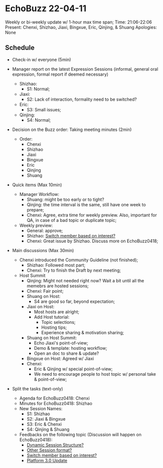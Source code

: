 # EchoBuzz 22-04-11
Weekly or bi-weekly update w/ 1-hour max time span;
Time: 21:06-22:06
Present: Chenxi, Shizhao, Jiaxi, Bingxue, Eric, Qinjing, & Shuang
Apologies: None

## Schedule
- Check-in w/ everyone (5min)
- Manager report on the latest Expression Sessions (informal, general oral expression, formal report if deemed necessary)
  - Shizhao:
    - S1: Normal;
  - Jiaxi:
    - S2: Lack of interaction, formality need to be switched?
  - Eric:
    - S3: Small issues;
  - Qinjing:
    - S4: Normal;

- Decision on the Buzz order: Taking meeting minutes (2min)
  - Order:
    - Chenxi
    - Shizhao
    - Jiaxi
    - Bingxue
    - Eric
    - Qinjing
    - Shuang

- Quick items (Max 10min)
  - Manager Workflow:
    - Shuang: might be too early or to tight?
    - Qinjing: the time interval is the same, still have one week to prepare;
    - Chenxi: Agree, extra time for weekly preview. Also, important for QA, in case of a bad topic or duplicate topic;
  - Weekly preview:
    - General: approve;
    - Shizhao: [Switch member based on interest?](https://github.com/ChenxiSSS/theEchoRoom/issues/33)
    - Chenxi: Great issue by Shizhao. Discuss more on EchoBuzz0418;

- Main discussions (Max 30min)
  - Chenxi introduced the Community Guideline (not finished);
    - Shizhao: Followed most part;
    - Chenxi: Try to finish the Draft by next meeting;
  - Host Summit
    - Qinjing: Might not needed right now? Wait a bit until all the memebrs are hosted sessions;
    - Chenxi: Fair point;
    - Shuang on Host:
      - S4 are good so far, beyond expectation;
    - Jiaxi on Host:
      - Most hosts are alright;
      - Add Host tutorial:
        - Topic selections;
        - Hosting tips;
        - Experience sharing & motivation sharing;
    - Shuang on Host Summit:
      - Echo Jiaxi's point-of-view;
      - Demo & template: hosting workflow;
      - Open an doc to share & update?
    - Bingxue on Host: Agreed w/ Jiaxi 
    - Chenxi:
      - Eric & Qinjing w/ special point-of-view;
      - We need to encourage people to host topic w/ personal take & point-of-view;
- Split the tasks (text-only)
  - Agenda for EchoBuzz0418: Chenxi
  - Minutes for EchoBuzz0418: Shizhao
  - New Session Names:
    - S1: Shizhao
    - S2: Jiaxi & Bingxue
    - S3: Eric & Chenxi
    - S4: Qinjing & Shuang
  - Feedbacks on the following topic (Discussion will happen on EchoBuzz0418):
    - [Dynamic Session Structure?](https://github.com/ChenxiSSS/theEchoRoom/issues/35)
    - [Other Session format?](https://github.com/ChenxiSSS/theEchoRoom/issues/36)
    - [Switch member based on interest?](https://github.com/ChenxiSSS/theEchoRoom/issues/33)
    - [Platform 3.0 Update](https://github.com/ChenxiSSS/theEchoRoom/blob/QQ/Plan/Roadmap3.0.md)
